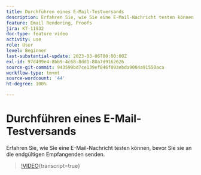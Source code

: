 ```yaml
---
title: Durchführen eines E-Mail-Testversands
description: Erfahren Sie, wie Sie eine E-Mail-Nachricht testen können, bevor Sie sie an die endgültigen Empfangenden senden.
feature: Email Rendering, Proofs
jira: KT-11932
doc-type: feature video
activity: use
role: User
level: Beginner
last-substantial-update: 2023-03-06T00:00:00Z
exl-id: 97d499e4-8bb9-4c68-8dd1-80a7d9162626
source-git-commit: 943599bd7ce139ef846f093ebda9084a91550aca
workflow-type: tm+mt
source-wordcount: '44'
ht-degree: 100%

---
```


# Durchführen eines E-Mail-Testversands

Erfahren Sie, wie Sie eine E-Mail-Nachricht testen können, bevor Sie sie an die endgültigen Empfangenden senden.

>[!VIDEO](https://video.tv.adobe.com/v/3416038/?learn=on){transcript=true}

